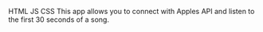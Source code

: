 HTML
JS
CSS
This app allows you to connect with Apples API and listen to the first 30 seconds of a song.
